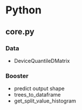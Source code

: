# Python

## core.py

### Data

- DeviceQuantileDMatrix

### Booster

- predict output shape
- trees_to_dataframe
- get_split_value_histogram
